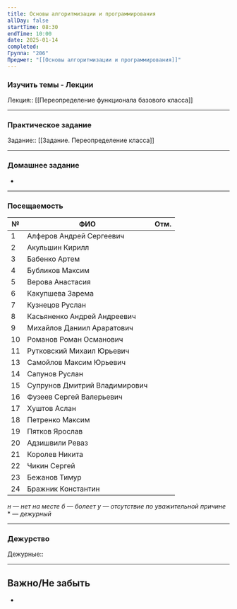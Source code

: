 ```yaml
---
title: Основы алгоритмизации и программирования
allDay: false
startTime: 08:30
endTime: 10:00
date: 2025-01-14
completed: 
Группа: "206"
Предмет: "[[Основы алгоритмизации и программирования]]"
---
```

### Изучить темы - Лекции

Лекция:: [[Переопределение функционала базового класса]]

---
### Практическое задание

Задание:: [[Задание. Переопределение класса]]

---
### Домашнее задание

- 

---
### Посещаемость

| №   | ФИО                           | Отм. |
| --- | ----------------------------- | :--: |
| 1   | Алферов Андрей Сергеевич      |      |
| 2   | Акульшин Кирилл               |      |
| 3   | Бабенко Артем                 |      |
| 4   | Бубликов Максим               |      |
| 5   | Верова Анастасия              |      |
| 6   | Какупшева Зарема              |      |
| 7   | Кузнецов Руслан               |      |
| 8   | Касьяненко Андрей Андреевич   |      |
| 9   | Михайлов Даниил Араратович    |      |
| 10  | Романов Роман Османович       |      |
| 11  | Рутковский Михаил Юрьевич     |      |
| 13  | Самойлов Максим Юрьевич       |      |
| 14  | Сапунов Руслан                |      |
| 15  | Супрунов Дмитрий Владимирович |      |
| 16  | Фузеев Сергей Валерьевич      |      |
| 17  | Хуштов Аслан                  |      |
| 18  | Петренко Максим               |      |
| 19  | Пятков Ярослав                |      |
| 20  | Адзишвили Реваз               |      |
| 21  | Королев Никита                |      |
| 22  | Чикин Сергей                  |      |
| 23  | Бежанов Тимур                 |      |
| 24  | Бражник Константин            |      |
*н — нет на месте
б — болеет
у — отсутствие по уважительной причине*
\* — *дежурный*

---
### Дежурство

Дежурные:: 

---
## Важно/Не забыть

- 